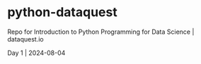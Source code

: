 # python-dataquest
Repo for Introduction to Python Programming for Data Science | dataquest.io

Day 1 | 2024-08-04
